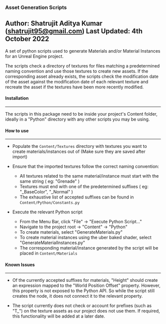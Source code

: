 ### **Asset Generation Scripts**
Author: Shatrujit Aditya Kumar (shatrujit95@gmail.com)
Last Updated: 4th October 2022
----------

A set of python scripts used to generate Materials and/or Material Instances for an Unreal Engine project.

The scripts check a directory of textures for files matching a predetermined naming convention and use those textures to create new assets. If the corresponding asset already exists, the scripts check the modification date of the asset against the modification date of each relevant texture and recreate the asset if the textures have been more recently modified.

#### **Installation**
--------
The scripts in this package need to be inside your project's Content folder, ideally in a "Python" directory with any other scripts you may be using.

#### **How to use**
--------
 - Populate the `Content/Textures` directory with textures you want to create materials/instances out of (Make sure they are saved after import)

 - Ensure that the imported textures follow the correct naming convention:
    - All textures related to the same material/instance must start with the same string ( eg: "Grenade" )
    - Textures must end with one of the predetermined suffixes ( eg: "_BaseColor", "_Normal" )
    - The exhaustive list of accepted suffixes can be found in `Content/Python/Constants.py`

 - Execute the relevant Python script
    - From the Menu Bar, click "File" -> "Execute Python Script..."
    - Navigate to the project root -> "Content" -> "Python"
    - To create materials, select "GenerateMaterials.py"
    - To create material instances using the uber baked shader, select "GenerateMaterialInstances.py"
    - The corresponding material/instance generated by the script will be placed in `Content/Materials`
    
#### **Known Issues**
--------
 - Of the currently accepted suffixes for materials, "Height" should create an expression mapped to the "World Position Offset" property. However, this property is not exposed to the Python API. So while the script still creates the node, it does not connect it to the relevant property.
 
 - The script currently does not check or account for prefixes (such as "T_") on the texture assets as our project does not use them. If required, this functionality will be added at a later date.
